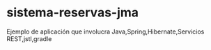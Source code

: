 # sistema-reservas-jma
Ejemplo de aplicación que involucra Java,Spring,Hibernate,Servicios REST,jstl,gradle
